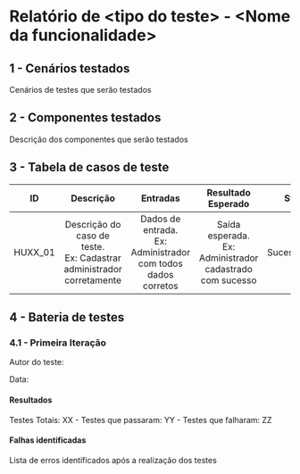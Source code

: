 
# Relatório de \<tipo do teste> - \<Nome da funcionalidade\>

## 1 - Cenários testados

Cenários de testes que serão testados

## 2 - Componentes testados

Descrição dos componentes que serão testados

## 3 - Tabela de casos de teste

|   ID    |                                Descrição                                 |                             Entradas                             |                      Resultado Esperado                      |    Status     |
|:-------:|:------------------------------------------------------------------------:|:----------------------------------------------------------------:|:------------------------------------------------------------:|:-------------:|
| HUXX_01 | Descrição do caso de teste.<br/>Ex: Cadastrar administrador corretamente | Dados de entrada.<br/>Ex: Administrador com todos dados corretos | Saída esperada.<br/>Ex: Administrador cadastrado com sucesso | Sucesso/Falho |

## 4 - Bateria de testes

###  4.1 - Primeira Iteração
Autor do teste:

Data:

#### Resultados 
Testes Totais: XX - Testes que passaram: YY - Testes que falharam: ZZ

#### Falhas identificadas
Lista de erros identificados após a realização dos testes

